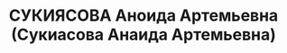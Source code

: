 ---
title: СУКИЯСОВА Аноида Артемьевна (Сукиасова Анаида Артемьевна)
description: 'Род. в 1903, Грузия, г. Сурам, армянка. Проживала: Челябинская обл.,
  г. Кыштым. Электролитный завод, начальник цеха

  Арестована 18.12.1936. Приговор: 09.07.1937 – 7 л. ИТЛ'
---